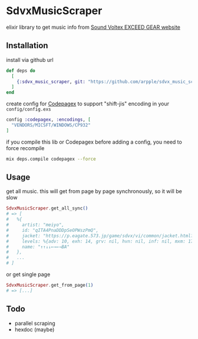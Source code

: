 # SdvxMusicScraper

elixir library to get music info from [Sound Voltex EXCEED GEAR website](https://p.eagate.573.jp/game/sdvx/vi/music/index.html)

## Installation

install via github url

```elixir
def deps do
  [
    {:sdvx_music_scraper, git: "https://github.com/arpple/sdvx_music_scraper.git", tag: "0.3"}
  ]
end
```

create config for [Codepagex](https://github.com/tallakt/codepagex) to support "shift-jis" encoding in your `config/config.exs`
``` elixir
config :codepagex, :encodings, [
  "VENDORS/MICSFT/WINDOWS/CP932"
]
```

if you compile this lib or Codepagex before adding a config, you need to force recompile
``` sh
mix deps.compile codepagex --force
```

## Usage
get all music. this will get from page by page synchronously, so it will be slow
``` elixir
SdvxMusicScraper.get_all_sync()
# => [
#   %{
#     artist: "meiyo",
#     id: "qITA4PnaDDDpSeOPWszPmQ",
#     jacket: "https://p.eagate.573.jp/game/sdvx/vi/common/jacket.html?img=bcf5MwWqag47zYdBbue-bg",
#     levels: %{adv: 10, exh: 14, grv: nil, hvn: nil, inf: nil, mxm: 17, nov: 3, vvd: nil},
#     name: "↑↑↓↓←→←→BA"
#   },
#   ...
# ]
```

or get single page

``` elixir
SdvxMusicScraper.get_from_page(1)
# => [...]
```


## Todo
- parallel scraping
- hexdoc (maybe)
